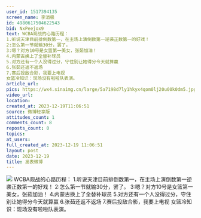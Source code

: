 ```yaml
---
user_id: 1517394135
screen_name: 李消极
id: 4980617504622543
bid: NxPeejox9
text: WCBA观战的心路历程：
1.听说天津目前排倒数第一，在主场上演倒数第一逆袭正数第一的好戏！
2:怎么第一节就输30分，罢了。
3:嗯？对方10号是女篮第一美女，张茹加油！
4.内蒙古换上了全替补球员
5.对方还有一个人没得过分，守住别让她得分今天就算赢
6.张茹还返不返场
7.赛后投敌合影，我要上电视
女篮冷知识：现场没有啦啦队表演。
article_url: 
pics: https://wx4.sinaimg.cn/large/5a7198d7ly1hkyx4qom0lj20u00k0dm5.jpg
video_url: 
location: 
created_at: 2023-12-19T11:06:51
source: 微博轻享版
attitudes_count: 1
comments_count: 8
reposts_count: 0
topics: 
at_users: 
full_created_at: 2023-12-19 11:06:51
layout: post
date: 2023-12-19
title: 发表微博
---
```


![](https://image.baidu.com/search/down?url=https://wx4.sinaimg.cn/large/5a7198d7ly1hkyx4qom0lj20u00k0dm5.jpg)
WCBA观战的心路历程：
1.听说天津目前排倒数第一，在主场上演倒数第一逆袭正数第一的好戏！
2:怎么第一节就输30分，罢了。
3:嗯？对方10号是女篮第一美女，张茹加油！
4.内蒙古换上了全替补球员
5.对方还有一个人没得过分，守住别让她得分今天就算赢
6.张茹还返不返场
7.赛后投敌合影，我要上电视
女篮冷知识：现场没有啦啦队表演。
